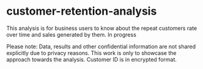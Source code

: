 # customer-retention-analysis
This analysis is for business users to know about the repeat customers rate over time and sales generated by them.
In progress

Please note: Data, results and other confidential information are not shared explicitly due to privacy reasons. This work is only to showcase the approach towards the analysis. Customer ID is in encrypted format.   

